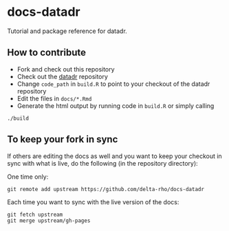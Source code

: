docs-datadr
===========

Tutorial and package reference for datadr.

## How to contribute

- Fork and check out this repository
- Check out the [datadr](https://github.com/delta-rho/datadr) repository
- Change `code_path` in `build.R` to point to your checkout of the datadr repository
- Edit the files in `docs/*.Rmd`
- Generate the html output by running code in `build.R` or simply calling

```
./build
```

## To keep your fork in sync

If others are editing the docs as well and you want to keep your checkout in sync with what is live, do the following (in the repository directory):

One time only:

```
git remote add upstream https://github.com/delta-rho/docs-datadr
```

Each time you want to sync with the live version of the docs:

```
git fetch upstream
git merge upstream/gh-pages
```
